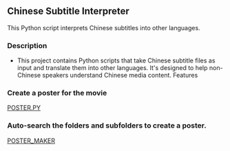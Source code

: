 ## Chinese Subtitle Interpreter

This Python script interprets Chinese subtitles into other languages.

### Description
- This project contains Python scripts that take Chinese subtitle files as input and translate them into other languages. It's designed to help non-Chinese speakers understand Chinese media content.
Features

### Create a poster for the movie
[POSTER.PY](https://github.com/hendrywang/BatchTranslate/blob/main/poster.py)

### Auto-search the folders and subfolders to create a poster.
[POSTER_MAKER](https://github.com/hendrywang/BatchTranslate/blob/main/poster_maker_root.py)

